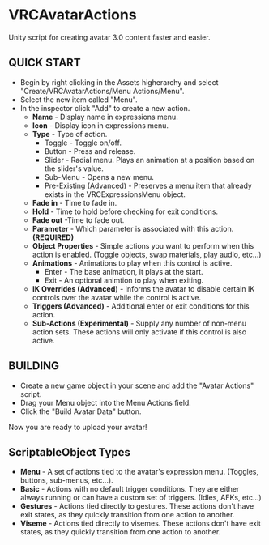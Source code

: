 # VRCAvatarActions
Unity script for creating avatar 3.0 content faster and easier.

## QUICK START

- Begin by right clicking in the Assets higherarchy and select "Create/VRCAvatarActions/Menu Actions/Menu".
- Select the new item called "Menu".
- In the inspector click "Add" to create a new action.
    - **Name** - Display name in expressions menu.
    - **Icon** - Display icon in expressions menu.
    - **Type** - Type of action.
      - Toggle - Toggle on/off.
      - Button - Press and release.
      - Slider - Radial menu.  Plays an animation at a position based on the slider's value.
      - Sub-Menu - Opens a new menu.
      - Pre-Existing (Advanced) - Preserves a menu item that already exists in the VRCExpressionsMenu object.
    - **Fade in** - Time to fade in.
    - **Hold** - Time to hold before checking for exit conditions.
    - **Fade out** -Time to fade out.
    - **Parameter** - Which parameter is associated with this action. **(REQUIRED)**
    - **Object Properties** - Simple actions you want to perform when this action is enabled.  (Toggle objects, swap materials, play audio, etc...)
    - **Animations** - Animations to play when this control is active.
      - Enter - The base animation, it plays at the start.
      - Exit - An optional animtion to play when exiting.
    - **IK Overrides (Advanced)** - Informs the avatar to disable certain IK controls over the avatar while the control is active.
    - **Triggers (Advanced)** - Additional enter or exit conditions for this action.
    - **Sub-Actions (Experimental)** - Supply any number of non-menu action sets.  These actions will only activate if this control is also active.
		
## BUILDING

- Create a new game object in your scene and add the "Avatar Actions" script.
- Drag your Menu object into the Menu Actions field.
- Click the "Build Avatar Data" button.

Now you are ready to upload your avatar!

## ScriptableObject Types
- **Menu** - A set of actions tied to the avatar's expression menu.  (Toggles, buttons, sub-menus, etc...).
- **Basic** - Actions with no default trigger conditions.  They are either always running or can have a custom set of triggers. (Idles, AFKs, etc...)
- **Gestures** - Actions tied directly to gestures.  These actions don't have exit states, as they quickly transition from one action to another.
- **Viseme** - Actions tied directly to visemes.  These actions don't have exit states, as they quickly transition from one action to another.
